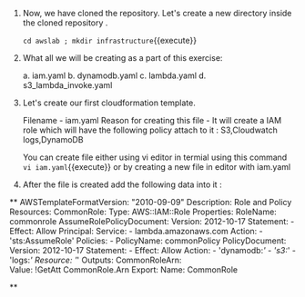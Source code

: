 1. Now, we have cloned the repository. Let's create a new directory inside the cloned repository .

	`cd awslab ; mkdir infrastructure`{{execute}}

2. What all we will be creating as a part of this exercise:

	a. iam.yaml
	b. dynamodb.yaml
	c. lambda.yaml
	d. s3_lambda_invoke.yaml

3. Let's create our first cloudformation template.

	Filename - iam.yaml
	Reason for creating this file - It will create a IAM role which will have the following policy attach to it : S3,Cloudwatch logs,DynamoDB
	
	You can create file either using vi editor in termial using this command `vi iam.yaml`{{execute}} or by creating a new file in editor with iam.yaml

4. After the file is created add the following data into it :

**
AWSTemplateFormatVersion: "2010-09-09"
Description: Role and Policy
Resources:
  CommonRole:
    Type: AWS::IAM::Role
    Properties:
      RoleName: commonrole
      AssumeRolePolicyDocument:
        Version: 2012-10-17
        Statement:
          - Effect: Allow
            Principal:
              Service:
              - lambda.amazonaws.com
            Action:
              - 'sts:AssumeRole'
      Policies: 
        - PolicyName: commonPolicy
          PolicyDocument:
            Version: 2012-10-17
            Statement:
              - Effect: Allow
                Action:
                  - 'dynamodb:*'
                  - 's3:*'
                  - 'logs:*'
                Resource: '*'
Outputs:
  CommonRoleArn:  
    Value: !GetAtt CommonRole.Arn 
    Export:
      Name: CommonRole

**
